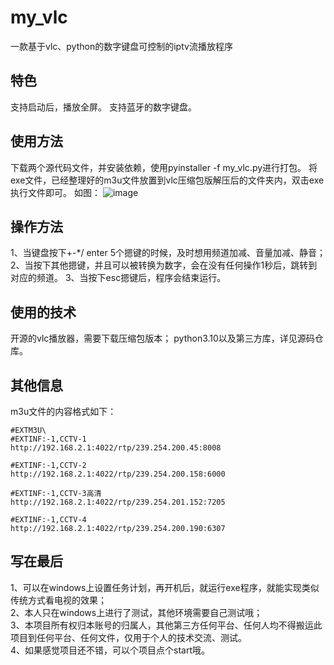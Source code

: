 # my_vlc
一款基于vlc、python的数字键盘可控制的iptv流播放程序

## 特色
支持启动后，播放全屏。
支持蓝牙的数字键盘。


## 使用方法
下载两个源代码文件，并安装依赖，使用pyinstaller -f my_vlc.py进行打包。
将exe文件，已经整理好的m3u文件放置到vlc压缩包版解压后的文件夹内，双击exe执行文件即可。
如图：
![image](https://github.com/user-attachments/assets/de3d8ea8-0860-41d1-97f1-f7f38b9ec271)

## 操作方法
1、当键盘按下+-*/ enter 5个摁键的时候，及时想用频道加减、音量加减、静音；
2、当按下其他摁键，并且可以被转换为数字，会在没有任何操作1秒后，跳转到对应的频道。
3、当按下esc摁键后，程序会结束运行。

## 使用的技术
开源的vlc播放器，需要下载压缩包版本；
python3.10以及第三方库，详见源码仓库。


## 其他信息
m3u文件的内容格式如下：
```
#EXTM3U\
#EXTINF:-1,CCTV-1
http://192.168.2.1:4022/rtp/239.254.200.45:8008

#EXTINF:-1,CCTV-2
http://192.168.2.1:4022/rtp/239.254.200.158:6000

#EXTINF:-1,CCTV-3高清
http://192.168.2.1:4022/rtp/239.254.201.152:7205

#EXTINF:-1,CCTV-4
http://192.168.2.1:4022/rtp/239.254.200.190:6307

```

## 写在最后
1、可以在windows上设置任务计划，再开机后，就运行exe程序，就能实现类似传统方式看电视的效果；  
2、本人只在windows上进行了测试，其他环境需要自己测试哦；  
3、本项目所有权归本账号的归属人，其他第三方任何平台、任何人均不得搬运此项目到任何平台、任何文件，仅用于个人的技术交流、测试。  
4、如果感觉项目还不错，可以个项目点个start哦。
